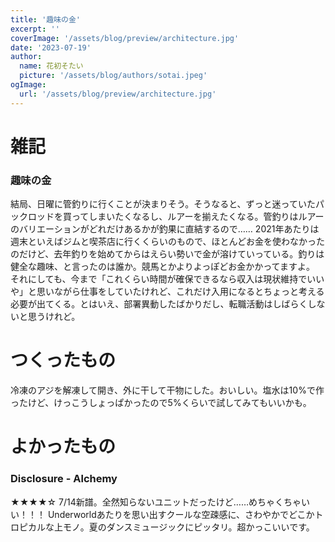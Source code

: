 ```yaml
---
title: '趣味の金'
excerpt: ''
coverImage: '/assets/blog/preview/architecture.jpg'
date: '2023-07-19'
author:
  name: 花初そたい
  picture: '/assets/blog/authors/sotai.jpeg'
ogImage:
  url: '/assets/blog/preview/architecture.jpg'
---
```

# 雑記
### 趣味の金
結局、日曜に管釣りに行くことが決まりそう。そうなると、ずっと迷っていたパックロッドを買ってしまいたくなるし、ルアーを揃えたくなる。管釣りはルアーのバリエーションがどれだけあるかが釣果に直結するので……
2021年あたりは週末といえばジムと喫茶店に行くくらいのもので、ほとんどお金を使わなかったのだけど、去年釣りを始めてからはえらい勢いで金が溶けていっている。釣りは健全な趣味、と言ったのは誰か。競馬とかよりよっぽどお金かかってますよ。
それにしても、今まで「これくらい時間が確保できるなら収入は現状維持でいいや」と思いながら仕事をしていたけれど、これだけ入用になるとちょっと考える必要が出てくる。とはいえ、部署異動したばかりだし、転職活動はしばらくしないと思うけれど。

# つくったもの
冷凍のアジを解凍して開き、外に干して干物にした。おいしい。塩水は10%で作ったけど、けっこうしょっぱかったので5%くらいで試してみてもいいかも。

# よかったもの
### Disclosure - Alchemy
★★★★☆
7/14新譜。全然知らないユニットだったけど……めちゃくちゃいい！！！
Underworldあたりを思い出すクールな空疎感に、さわやかでどこかトロピカルな上モノ。夏のダンスミュージックにピッタリ。超かっこいいです。